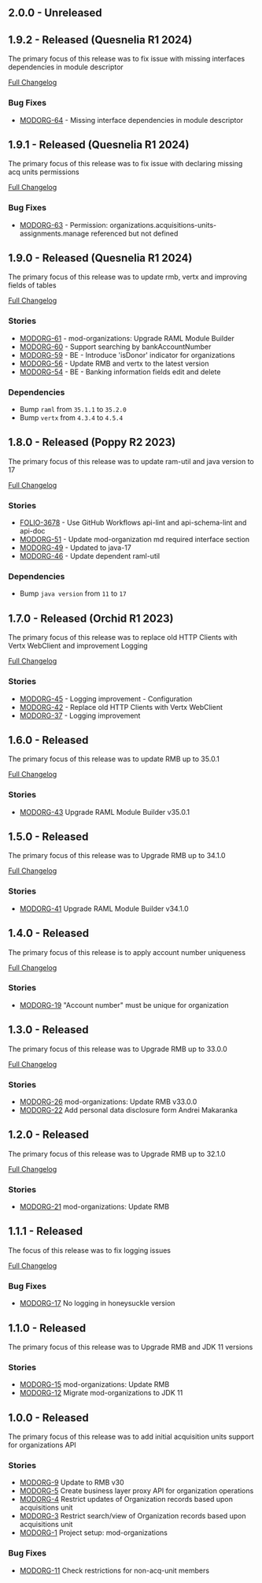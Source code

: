 ## 2.0.0 - Unreleased

## 1.9.2 - Released (Quesnelia R1 2024)

The primary focus of this release was to fix issue with missing interfaces dependencies in module descriptor

[Full Changelog](https://github.com/folio-org/mod-organizations/compare/v1.9.1...v1.9.2)

### Bug Fixes
* [MODORG-64](https://folio-org.atlassian.net/browse/MODORG-64) - Missing interface dependencies in module descriptor

## 1.9.1 - Released (Quesnelia R1 2024)

The primary focus of this release was to fix issue with declaring missing acq units permissions

[Full Changelog](https://github.com/folio-org/mod-organizations/compare/v1.9.0...v1.9.1)

### Bug Fixes
* [MODORG-63](https://folio-org.atlassian.net/browse/MODORG-63) - Permission: organizations.acquisitions-units-assignments.manage referenced but not defined

## 1.9.0 - Released (Quesnelia R1 2024)

The primary focus of this release was to update rmb, vertx and improving fields of tables

[Full Changelog](https://github.com/folio-org/mod-organizations/compare/v1.8.0...v1.9.0)

### Stories
* [MODORG-61](https://folio-org.atlassian.net/browse/MODORG-61) - mod-organizations: Upgrade RAML Module Builder
* [MODORG-60](https://folio-org.atlassian.net/browse/MODORG-60) - Support searching by bankAccountNumber
* [MODORG-59](https://folio-org.atlassian.net/browse/MODORG-59) - BE - Introduce 'isDonor' indicator for organizations
* [MODORG-56](https://folio-org.atlassian.net/browse/MODORG-56) - Update RMB and vertx to the latest version
* [MODORG-54](https://folio-org.atlassian.net/browse/MODORG-54) - BE - Banking information fields edit and delete

### Dependencies
* Bump `raml` from `35.1.1` to `35.2.0`
* Bump `vertx` from `4.3.4` to `4.5.4`

## 1.8.0 - Released (Poppy R2 2023)

The primary focus of this release was to update ram-util and java version to 17

[Full Changelog](https://github.com/folio-org/mod-organizations/compare/v1.7.0...v1.8.0)

### Stories
* [FOLIO-3678](https://issues.folio.org/browse/FOLIO-3678) - Use GitHub Workflows api-lint and api-schema-lint and api-doc
* [MODORG-51](https://issues.folio.org/browse/MODORG-51) -  Update mod-organization md required interface section
* [MODORG-49](https://issues.folio.org/browse/MODORG-49) - Updated to java-17
* [MODORG-46](https://issues.folio.org/browse/MODORG-46) - Update dependent raml-util

### Dependencies
* Bump `java version` from `11` to `17`

## 1.7.0 - Released (Orchid R1 2023)
The primary focus of this release was to replace old HTTP Clients with Vertx WebClient and improvement Logging

[Full Changelog](https://github.com/folio-org/mod-organizations/compare/v1.6.0...v1.7.0)

### Stories
* [MODORG-45](https://issues.folio.org/browse/MODORG-45) - Logging improvement - Configuration
* [MODORG-42](https://issues.folio.org/browse/MODORG-42) - Replace old HTTP Clients with Vertx WebClient
* [MODORG-37](https://issues.folio.org/browse/MODORG-37) - Logging improvement

## 1.6.0 - Released
The primary focus of this release was to update RMB up to 35.0.1

[Full Changelog](https://github.com/folio-org/mod-organizations/compare/v1.5.0...v1.6.0)

### Stories
* [MODORG-43](https://issues.folio.org/browse/MODORG-43) Upgrade RAML Module Builder v35.0.1


## 1.5.0 - Released
The primary focus of this release was to Upgrade RMB up to 34.1.0

[Full Changelog](https://github.com/folio-org/mod-organizations/compare/v1.4.0...v1.5.0)

### Stories
* [MODORG-41](https://issues.folio.org/browse/MODORG-41) Upgrade RAML Module Builder v34.1.0

## 1.4.0 - Released
The primary focus of this release is to apply account number uniqueness

[Full Changelog](https://github.com/folio-org/mod-organizations/compare/v1.3.0...v1.4.0)

### Stories
* [MODORG-19](https://issues.folio.org/browse/MODORG-19) "Account number" must be unique for organization


## 1.3.0 - Released
The primary focus of this release was to Upgrade RMB up to 33.0.0

[Full Changelog](https://github.com/folio-org/mod-organizations/compare/v1.2.0...v1.3.0)

### Stories
* [MODORG-26](https://issues.folio.org/browse/MODORG-26) mod-organizations: Update RMB v33.0.0
* [MODORG-22](https://issues.folio.org/browse/MODORG-22) Add personal data disclosure form	Andrei Makaranka

## 1.2.0 - Released
The primary focus of this release was to Upgrade RMB up to 32.1.0

[Full Changelog](https://github.com/folio-org/mod-organizations/compare/v1.1.1...v1.2.0)

### Stories
* [MODORG-21](https://issues.folio.org/browse/MODORG-21) mod-organizations: Update RMB

## 1.1.1 - Released
The focus of this release was to fix logging issues

[Full Changelog](https://github.com/folio-org/mod-organizations/compare/v1.1.0...v1.1.1)

### Bug Fixes
* [MODORG-17](https://issues.folio.org/browse/MODORG-17) No logging in honeysuckle version


## 1.1.0 - Released
The primary focus of this release was to Upgrade RMB and JDK 11 versions

### Stories
* [MODORG-15](https://issues.folio.org/browse/MODORG-15) mod-organizations: Update RMB
* [MODORG-12](https://issues.folio.org/browse/MODORG-12) Migrate mod-organizations to JDK 11
 
## 1.0.0 - Released
The primary focus of this release was to add initial acquisition units support for organizations API

### Stories
* [MODORG-9](https://issues.folio.org/browse/MODORG-9) Update to RMB v30
* [MODORG-5](https://issues.folio.org/browse/MODORG-5) Create business layer proxy API for organization operations
* [MODORG-4](https://issues.folio.org/browse/MODORG-4) Restrict updates of Organization records based upon acquisitions unit
* [MODORG-3](https://issues.folio.org/browse/MODORG-3) Restrict search/view of Organization records based upon acquisitions unit
* [MODORG-1](https://issues.folio.org/browse/MODORG-1) Project setup: mod-organizations

### Bug Fixes
* [MODORG-11](https://issues.folio.org/browse/MODORG-11) Check restrictions for non-acq-unit members
